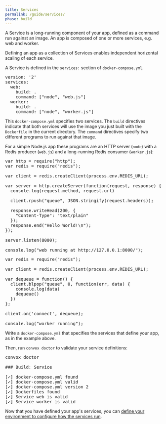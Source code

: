 ```yaml
---
title: Services
permalink: /guide/services/
phase: build
---
```


A Service is a long-running component of your app, defined as a command run against an image. An app is composed of one or more services, e.g. web and worker.

Defining an app as a collection of Services enables independent horizontal scaling of each service.

A Service is defined in the `services:` section of `docker-compose.yml`.

<pre class="file yaml" title="docker-compose.yml">
version: '2'
services:
  web:
    build: .
    command: ["node", "web.js"]
  worker:
    build: .
    command: ["node", "worker.js"]
</pre>

This `docker-compose.yml` specifies two services. The `build` directives indicate that both services will use the image you just built with the `Dockerfile` in the current directory. The `command` directives specify two different programs to run against that image.

For a simple Node.js app these programs are an HTTP server (`node`) with a Redis producer (`web.js`) and a long-running Redis consumer (`worker.js`):

<pre class="file js" title="web.js">
var http = require("http");
var redis = require("redis");

var client = redis.createClient(process.env.REDIS_URL);

var server = http.createServer(function(request, response) {
  console.log(request.method, request.url)

  client.rpush("queue", JSON.stringify(request.headers));

  response.writeHead(200, {
    "Content-Type": "text/plain"
  });
  response.end("Hello World!\n");
});

server.listen(8000);

console.log("web running at http://127.0.0.1:8000/");
</pre>

<pre class="file js" title="worker.js">
var redis = require("redis");

var client = redis.createClient(process.env.REDIS_URL);

var dequeue = function() {
  client.blpop("queue", 0, function(err, data) {
    console.log(data)
    dequeue()
  })
};

client.on('connect', dequeue);

console.log("worker running");
</pre>

Write a `docker-compose.yml` that specifies the services that define your app, as in the example above.

Then, run `convox doctor` to validate your service definitions:

<pre class="terminal">
<span class="command">convox doctor</span>

### Build: Service

[<span class="pass">✓</span>] docker-compose.yml found
[<span class="pass">✓</span>] docker-compose.yml valid
[<span class="pass">✓</span>] docker-compose.yml version 2
[<span class="pass">✓</span>] Dockerfiles found
[<span class="pass">✓</span>] Service <span class="service">web</span> is valid
[<span class="pass">✓</span>] Service <span class="service">worker</span> is valid
</pre>

Now that you have defined your app's services, you can [define your environment to configure how the services run](/guide/environment/).
